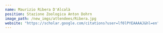 ```yaml
---
name: Maurizio Ribera D'Alcalà
position: Stazione Zoologica Anton Dohrn
image_path: /new_imgs/attendees/Ribera.jpg
website: "https://scholar.google.com/citations?user=lf0lPYEAAAAJ&hl=en"
---
```


